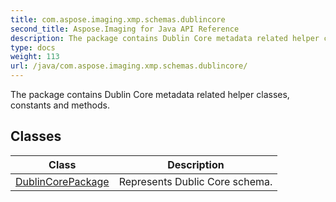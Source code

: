 ```yaml
---
title: com.aspose.imaging.xmp.schemas.dublincore
second_title: Aspose.Imaging for Java API Reference
description: The package contains Dublin Core metadata related helper classes constants and methods.
type: docs
weight: 113
url: /java/com.aspose.imaging.xmp.schemas.dublincore/
---
```


The package contains Dublin Core metadata related helper classes, constants and methods.


## Classes

| Class | Description |
| --- | --- |
| [DublinCorePackage](../com.aspose.imaging.xmp.schemas.dublincore/dublincorepackage) | Represents Dublic Core schema. |
